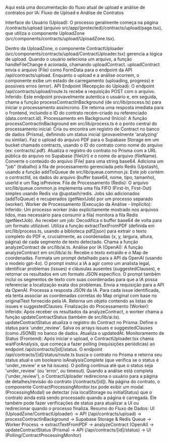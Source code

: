Aqui está uma documentação do fluxo atual de upload e análise de contratos por IA:
Fluxo de Upload e Análise de Contratos

Interface do Usuário (Upload):
O processo geralmente começa na página /contracts/upload (arquivo src/app/(protected)/contracts/upload/page.tsx), que utiliza o componente UploadZone (src/components/contracts/upload/UploadZone.tsx).

Dentro da UploadZone, o componente ContractUploader (src/components/contracts/upload/ContractUploader.tsx) gerencia a lógica de upload.
Quando o usuário seleciona um arquivo, a função handleFileChange é acionada, chamando uploadContract.
uploadContract envia o arquivo (File) como FormData para o endpoint da API /api/contracts/upload.
Enquanto o upload e a análise ocorrem, o componente exibe um estado de carregamento (uploading, progress) e possíveis erros (error).
API Endpoint (Recepção do Upload):
O endpoint /api/contracts/upload/route.ts recebe a requisição POST com o arquivo.
Inferido: Este endpoint provavelmente autentica o usuário e, em seguida, chama a função processContractInBackground (de src/lib/process.ts) para iniciar o processamento assíncrono.
Ele retorna uma resposta imediata para o frontend, incluindo o ID do contrato recém-criado ou referenciado (data.contract.id).
Processamento em Background (Início):
A função processContractInBackground em src/lib/process.ts é o ponto central do processamento inicial:
Cria ou encontra um registro de Contract no banco de dados (Prisma), definindo um status inicial (provavelmente 'analyzing' ou similar).
Faz o upload do arquivo PDF para o Supabase Storage em um bucket chamado contracts, usando o ID do contrato como nome do arquivo (ex: contracts/<contractId>.pdf).
Atualiza o registro do contrato no Prisma com a URL pública do arquivo no Supabase (fileUrl) e o nome do arquivo (fileName).
Converte o conteúdo do arquivo (File) para uma string base64.
Adiciona um "job" (trabalho) à fila de processamento gerenciada pelo Redis (Upstash), usando a função addToQueue de src/lib/queue.common.js. Este job contém o contractId, os dados do arquivo (buffer base64, nome, tipo, tamanho), userId e um flag isPreview.
Fila de Processamento (Redis):
O arquivo src/lib/queue.common.js implementa uma fila FIFO (First-In, First-Out) simples usando Redis via @upstash/redis.
Jobs são adicionados (addToQueue) e recuperados (getNextJob) por um processo separado (worker).
Worker de Processamento (Execução da Análise - Implícito):
Inferido: Um processo worker (não explicitamente mostrado nos arquivos lidos, mas necessário para consumir a fila) monitora a fila Redis (getNextJob).
Ao receber um job:
Decodifica o buffer base64 de volta para um formato utilizável.
Utiliza a função extractTextFromPDF (definida em src/lib/process.ts, usando a biblioteca pdf2json) para extrair o texto completo do PDF e, crucialmente, as coordenadas (x, y, largura, altura, página) de cada segmento de texto detectado.
Chama a função analyzeContract de src/lib/ai.ts.
Análise por IA (OpenAI):
A função analyzeContract em src/lib/ai.ts:
Recebe o texto extraído e o Map de coordenadas.
Formata um prompt detalhado para a API da OpenAI (usando o modelo gpt-4o). O prompt instrui a IA a agir como um analista legal, identificar problemas (issues) e cláusulas ausentes (suggestedClauses), e retornar os resultados em um formato JSON específico. O prompt também inclui os segmentos de texto com suas coordenadas para que a IA possa referenciar a localização exata dos problemas.
Envia a requisição para a API da OpenAI.
Processa a resposta JSON da IA. Para cada issue identificada, ela tenta associar as coordenadas corretas do Map original com base no originalText fornecido pela IA.
Retorna um objeto contendo as listas de issues e suggestedClauses.
Finalização do Processamento (Worker):
Inferido: Após receber os resultados da analyzeContract, o worker chama a função updateContractStatus (também de src/lib/ai.ts).
updateContractStatus atualiza o registro do Contract no Prisma:
Define o status para 'under_review'.
Salva os arrays issues e suggestedClauses (como JSONB) no banco de dados.
Atualiza o updatedAt.
Monitoramento de Status (Frontend):
Após iniciar o upload, o ContractUploader.tsx chama waitForAnalysis, que começa a fazer polling (requisições periódicas) ao endpoint /api/contracts/[id]/status.
O endpoint /api/contracts/[id]/status/route.ts busca o contrato no Prisma e retorna seu status atual e um booleano isAnalysisComplete (que verifica se o status é 'under_review' e se há issues).
O polling continua até que o status seja 'under_review' (ou 'error', ou timeout).
Quando a análise está completa ('under_review'), o ContractUploader redireciona o usuário para a página de detalhes/revisão do contrato (/contracts/[id]).
Na página do contrato, o componente ContractProcessingMonitor.tsx pode exibir um modal (ProcessingModal) se detectar (via localStorage ou initialStatus) que o contrato ainda está sendo processado quando a página é carregada. Ele também pode fazer verificações de status para atualizar a UI ou redirecionar quando o processo finaliza.
Resumo do Fluxo de Dados:
UI (UploadZone/ContractUploader) -> API (/api/contracts/upload) -> processContractInBackground -> Supabase Storage & Redis Queue -> Worker Process -> extractTextFromPDF -> analyzeContract (OpenAI) -> updateContractStatus (Prisma) -> API (/api/contracts/[id]/status) -> UI (Polling/ContractProcessingMonitor)